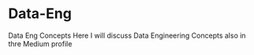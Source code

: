 # Data-Eng
Data Eng  Concepts
Here I will discuss Data Engineering Concepts also in thre Medium profile
